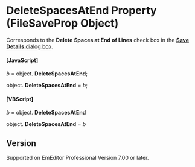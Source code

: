 # DeleteSpacesAtEnd Property (FileSaveProp Object)

Corresponds to the **Delete**
**Spaces at End of Lines** check box in the [**Save Details** dialog box](../../dlg/properties/file/save_details/index).

#### \[JavaScript\]

_b_ =
object. **DeleteSpacesAtEnd**;

object. **DeleteSpacesAtEnd** = _b_;

#### \[VBScript\]

_b_ =
object. **DeleteSpacesAtEnd**

object. **DeleteSpacesAtEnd** = _b_

## Version

Supported on EmEditor Professional Version 7.00 or later.
